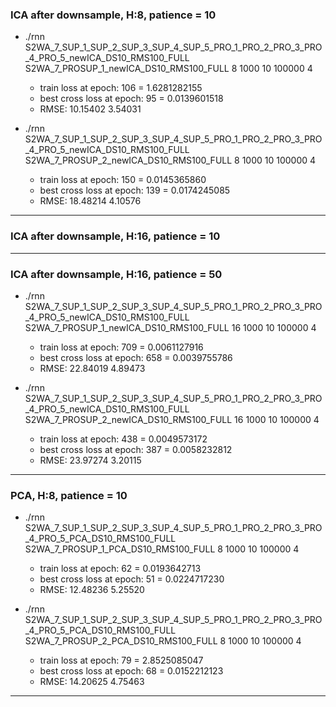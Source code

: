 ### ICA after downsample, H:8, patience = 10

* ./rnn S2WA_7_SUP_1_SUP_2_SUP_3_SUP_4_SUP_5_PRO_1_PRO_2_PRO_3_PRO_4_PRO_5_newICA_DS10_RMS100_FULL S2WA_7_PROSUP_1_newICA_DS10_RMS100_FULL 8 1000 10 100000 4
  * train loss at epoch:        106 = 1.6281282155 
  * best cross loss at epoch:         95 = 0.0139601518 
  * RMSE: 10.15402   3.54031  

* ./rnn S2WA_7_SUP_1_SUP_2_SUP_3_SUP_4_SUP_5_PRO_1_PRO_2_PRO_3_PRO_4_PRO_5_newICA_DS10_RMS100_FULL S2WA_7_PROSUP_2_newICA_DS10_RMS100_FULL 8 1000 10 100000 4
  * train loss at epoch:        150 = 0.0145365860 
  * best cross loss at epoch:        139 = 0.0174245085 
  * RMSE: 18.48214   4.10576  

---

### ICA after downsample, H:16, patience = 10

---

### ICA after downsample, H:16, patience = 50

* ./rnn S2WA_7_SUP_1_SUP_2_SUP_3_SUP_4_SUP_5_PRO_1_PRO_2_PRO_3_PRO_4_PRO_5_newICA_DS10_RMS100_FULL S2WA_7_PROSUP_1_newICA_DS10_RMS100_FULL 16 1000 10 100000 4
  * train loss at epoch:        709 = 0.0061127916 
  * best cross loss at epoch:        658 = 0.0039755786 
  * RMSE: 22.84019   4.89473  


* ./rnn S2WA_7_SUP_1_SUP_2_SUP_3_SUP_4_SUP_5_PRO_1_PRO_2_PRO_3_PRO_4_PRO_5_newICA_DS10_RMS100_FULL S2WA_7_PROSUP_2_newICA_DS10_RMS100_FULL 16 1000 10 100000 4
  * train loss at epoch:        438 = 0.0049573172 
  * best cross loss at epoch:        387 = 0.0058232812 
  * RMSE: 23.97274   3.20115  

---

### PCA, H:8, patience = 10

* ./rnn S2WA_7_SUP_1_SUP_2_SUP_3_SUP_4_SUP_5_PRO_1_PRO_2_PRO_3_PRO_4_PRO_5_PCA_DS10_RMS100_FULL S2WA_7_PROSUP_1_PCA_DS10_RMS100_FULL 8 1000 10 100000 4
  * train loss at epoch:         62 = 0.0193642713 
  * best cross loss at epoch:         51 = 0.0224717230 
  * RMSE: 12.48236	 5.25520	


* ./rnn S2WA_7_SUP_1_SUP_2_SUP_3_SUP_4_SUP_5_PRO_1_PRO_2_PRO_3_PRO_4_PRO_5_PCA_DS10_RMS100_FULL S2WA_7_PROSUP_2_PCA_DS10_RMS100_FULL 8 1000 10 100000 4
  * train loss at epoch:         79 = 2.8525085047 
  * best cross loss at epoch:         68 = 0.0152212123 
  * RMSE: 14.20625	 4.75463	

---